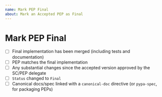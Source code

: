 ```yaml
---
name: Mark PEP Final
about: Mark an Accepted PEP as Final
---
```


<!--

See PEP 1 for more about the PEP lifecycle and when one is considered Final:

https://peps.python.org/pep-0001/#pep-review-resolution

Make sure to include the PEP number in the pull request title; for example:

PEP NNN: Mark Final

Thanks!

-->


# Mark PEP Final

<!--

This checklist contains the key changes needed to mark a PEP as Final.

You can help complete it yourself if you like
by ticking any boxes you're sure about, like this: [x]
If you're unsure about something, just leave it blank and we'll take a look.

-->


* [ ] Final implementation has been merged (including tests and documentation)
* [ ] PEP matches the final implementation
* [ ] Any substantial changes since the accepted version approved by the SC/PEP delegate
* [ ] ``Status`` changed to ``Final``
* [ ] Canonical docs/spec linked with a ``canonical-doc`` directive (or ``pypa-spec``, for packaging PEPs)

